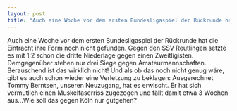 ```yaml
---
layout: post
title: "Auch eine Woche vor dem ersten Bundesligaspiel der Rückrunde hat die Eintracht ihre Form noch nicht gefunden."
---
```


Auch eine Woche vor dem ersten Bundesligaspiel der Rückrunde hat die Eintracht ihre Form noch nicht gefunden. Gegen den SSV Reutlingen setzte es mit 1:2 schon die dritte Niederlage gegen einen Zweitligisten. Demgegenüber stehen nur drei Siege gegen Amateurmannschaften. Berauschend ist das wirklich nicht! Und als ob das noch nicht genug wäre, gibt es auch schon wieder eine Verletzung zu beklagen: Ausgerechnet Tommy Berntsen, unseren Neuzugang, hat es erwischt. Er hat sich vermutlich einen Muskelfaserriss zugezogen und fällt damit etwa 3 Wochen aus...Wie soll das gegen Köln nur gutgehen?

